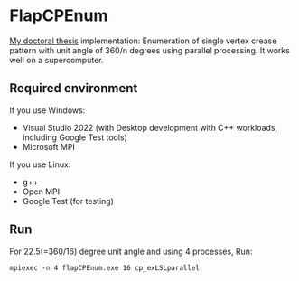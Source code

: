 
# FlapCPEnum

[My doctoral thesis](https://dspace.jaist.ac.jp/dspace/bitstream/10119/16649/2/paper.pdf) implementation:
Enumeration of single vertex crease pattern with unit angle of 360/n degrees using parallel processing.
It works well on a supercomputer.

## Required environment

If you use Windows:
* Visual Studio 2022 (with Desktop development with C++ workloads, including Google Test tools)
* Microsoft MPI

If you use Linux:
* g++
* Open MPI
* Google Test (for testing)

## Run

For 22.5(=360/16) degree unit angle and using 4 processes, Run:

```
mpiexec -n 4 flapCPEnum.exe 16 cp_exLSLparallel
```
